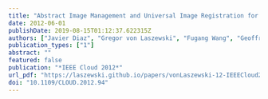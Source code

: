 ```yaml
---
title: "Abstract Image Management and Universal Image Registration for Cloud and HPC Infrastructures"
date: 2012-06-01
publishDate: 2019-08-15T01:12:37.622315Z
authors: ["Javier Diaz", "Gregor von Laszewski", "Fugang Wang", "Geoffrey C. Fox"]
publication_types: ["1"]
abstract: ""
featured: false
publication: "*IEEE Cloud 2012*"
url_pdf: "https://laszewski.github.io/papers/vonLaszewski-12-IEEECloud2012.pdf"
doi: "10.1109/CLOUD.2012.94"
---
```


